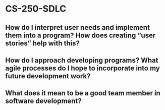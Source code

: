 # CS-250-SDLC

## How do I interpret user needs and implement them into a program? How does creating “user stories” help with this?

## How do I approach developing programs? What agile processes do I hope to incorporate into my future development work?

## What does it mean to be a good team member in software development?
